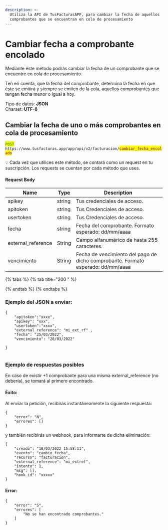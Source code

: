```yaml
---
description: >-
  Utiliza la API de TusFacturasAPP, para cambiar la fecha de aquellos
  comprobantes que se encuentran en cola de procesamiento
---
```


# Cambiar fecha a comprobante encolado

Mediante éste método podrás cambiar la fecha de un  comprobante que se encuentre en cola de procesamiento.&#x20;

Ten en cuenta, que la fecha del comprobante, determina la fecha en que éste se emitirá y siempre se emiten de la cola, aquellos comprobantes que tengan fecha menor o igual a hoy.



Tipo de datos: **JSON**\
Charset: **UTF-8**

## Cambiar la fecha de uno o más comprobantes en cola de procesamiento

<mark style="color:green;">`POST`</mark> `https://www.tusfacturas.app/app/api/v2/facturacion/`<mark style="color:purple;">`cambiar_fecha_encolado`</mark>&#x20;

💡 Cada vez que utilices este método, se contará como un request en tu suscripción. Los requests se cuentan por cada método que uses.

#### Request Body

| Name                | Type   | Description                                                                      |
| ------------------- | ------ | -------------------------------------------------------------------------------- |
| apikey              | string | Tus credenciales de acceso.                                                      |
| apitoken            | string | Tus Credenciales de acceso.                                                      |
| usertoken           | string | Tus Credenciales de acceso.                                                      |
| fecha               | string | Fecha del comprobante. Formato esperado: dd/mm/aaaa                              |
| external\_reference | String | Campo alfanumérico de hasta 255 caracteres.                                      |
| vencimiento         | String | Fecha de vencimiento del pago de dicho comprobante. Formato esperado: dd/mm/aaaa |

{% tabs %}
{% tab title="200  " %}

{% endtab %}
{% endtabs %}

### Ejemplo del JSON a enviar:

```
{
    "apitoken":"xxxx",
    "apikey": "xxx",
    "usertoken":"xxxx",
    "external_reference": "mi_ext_rf" ,
    "fecha": "25/03/2022",
    "vencimiento": "28/03/2022"
	 
}
 
```

### Ejemplo de respuestas posibles

En caso de existir +1 comprobante para una misma external\_reference (no debería), se tomará al primero encontrado.&#x20;

#### Éxito:

Al enviar la petición, recibirás instantáneamente la siguiente respuesta:

```
{
	"error": "N",
	"errores": []
}
```

y también recibirás un webhook, para informarte de dicha eliminación:

```
{
	"creado": "18/03/2022 15:58:11",
	"evento": "cambio_fecha",
	"recurso": "facturacion",
	"external_reference": "mi_extref",
	"intento": 1,
	"msg": [],
	"hook_id": "xxxxx"
}
```

#### Error:&#x20;

```
{
	"error": "S",
	"errores": [
		"No se han encontrado comprobantes."
	]
}
```
